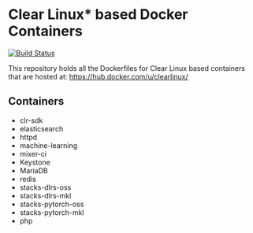 Clear Linux* based Docker Containers
====================================
[![Build Status](https://travis-ci.org/clearlinux/dockerfiles.svg?branch=master)](https://travis-ci.org/clearlinux/dockerfiles)

This repository holds all the Dockerfiles for Clear Linux based containers that are hosted at:
https://hub.docker.com/u/clearlinux/

Containers
----------
- clr-sdk
- elasticsearch
- httpd
- machine-learning
- mixer-ci
- Keystone
- MariaDB
- redis
- stacks-dlrs-oss
- stacks-dlrs-mkl
- stacks-pytorch-oss
- stacks-pytorch-mkl
- php

